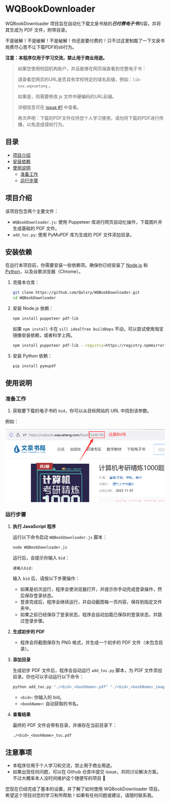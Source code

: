 # WQBookDownloader

WQBookDownloader 项目旨在自动化下载文泉书局的***已付费电子书***内容，并将其生成为 PDF 文件，附带目录。

不是破解！不是破解！不是破解！你还是要付费的！只不过这里制裁了一下文泉书局费尽心思不让下载PDF的sb行为。

**注意：本程序仅用于学习交流，禁止用于商业用途。**

> 如果您使用校园机构账户，并且能够在网页端查看到完整电子书：
> 
> 请查看您网页的URL是否具有学校特定的域名前缀，例如：`lib-xxx.wqxuetang` 。
>
> 如果是，则需要修改 js 文件中硬编码的URL前缀。
>
> 详细信息可在 [issue #1](https://github.com/Qalxry/WQBookDownloader/issues/1) 中查看。
>
> 再次声明：下载的PDF文件仅供您个人学习使用，请勿将下载的PDF进行传播，以免造成侵权行为。

## 目录

- [项目介绍](#项目介绍)
- [安装依赖](#安装依赖)
- [使用说明](#使用说明)
  - [准备工作](#准备工作)
  - [运行步骤](#运行步骤)

## 项目介绍

该项目包含两个主要文件：

- `WQBookDownloader.js`: 使用 Puppeteer 库进行网页自动化操作，下载图片并生成基础的 PDF 文件。
- `add_toc.py`: 使用 PyMuPDF 库为生成的 PDF 文件添加目录。

## 安装依赖

在运行本项目前，你需要安装一些依赖项。确保你已经安装了 [Node.js](https://nodejs.org/) 和 [Python](https://www.python.org/)，以及谷歌浏览器（Chrome）。

1. 克隆本仓库：
   ```bash
   git clone https://github.com/Qalxry/WQBookDownloader.git
   cd WQBookDownloader
   ```

2. 安装 Node.js 依赖：
   ```bash
   npm install puppeteer pdf-lib
   ```

   如果 `npm install` 卡在 `sill idealTree buildDeps` 不动，可以尝试使用淘宝镜像安装依赖，或者科学上网。
   ```bash
   npm install puppeteer pdf-lib --registry=https://registry.npmmirror.com
   ```

3. 安装 Python 依赖：
   ```bash
   pip install pymupdf
   ```

## 使用说明

### 准备工作

1. 获取要下载的电子书的 `bid`，你可以从目标网站的 URL 中找到该参数。

例如：

![alt text](./asserts/711a88fad7b6aa2d7c47ebc508efcad0.png)

### 运行步骤

1. **执行 JavaScript 程序**

   运行以下命令启动 `WQBookDownloader.js` 脚本：
   ```bash
   node WQBookDownloader.js
   ```

   运行后，会提示你输入 `bid`：
   ```
   请输入bid:
   ```

   输入 `bid` 后，请按以下步骤操作：

   - 如果是初次运行，程序会使浏览器打开，并提示你手动完成登录操作，然后保存登录状态。
   - 登录完成后，程序会继续运行，并自动截图每一页内容，保存到指定文件夹中。
   - 如果之前已经保存了登录状态，程序会自动加载已保存的登录状态，并跳过登录步骤。

2. **生成初步的 PDF**

   - 程序会将截图保存为 PNG 格式，并生成一个初步的 PDF 文件（未包含目录）。

3. **添加目录**

   生成初步 PDF 文件后，程序会自动运行 `add_toc.py` 脚本，为 PDF 文件添加目录。你也可以手动运行以下命令：
   ```bash
   python add_toc.py "./<bid>_<bookName>.pdf" "./<bid>_<bookName>_images/catalog.json" "./<bid>_<bookName>_toc.pdf"
   ```

   - `<bid>`: 你输入的 bid。
   - `<bookName>`: 自动获取的书名。

4. **查看结果**

   最终的 PDF 文件会带有目录，并保存在当前目录下：

   ```
   ./<bid>_<bookName>_toc.pdf
   ```

## 注意事项

- 本程序仅用于个人学习和交流，禁止用于商业用途。
- 如果出现任何问题，可以在 Github 仓库中提交 issue，共同讨论解决方案。不过大概率本人没时间维护这个随便写的项目 🥹

您现在已经完成了基本的设置，并了解了如何使用 WQBookDownloader 项目。希望这个项目对您的学习有所帮助！如果有任何问题或建议，请随时联系我。

